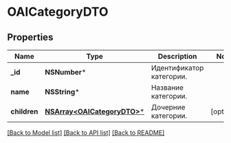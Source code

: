 # OAICategoryDTO

## Properties
Name | Type | Description | Notes
------------ | ------------- | ------------- | -------------
**_id** | **NSNumber*** | Идентификатор категории. | 
**name** | **NSString*** | Название категории. | 
**children** | [**NSArray&lt;OAICategoryDTO&gt;***](OAICategoryDTO.md) | Дочерние категории. | [optional] 

[[Back to Model list]](../README.md#documentation-for-models) [[Back to API list]](../README.md#documentation-for-api-endpoints) [[Back to README]](../README.md)


